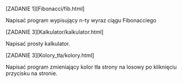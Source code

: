 [ZADANIE 1][Fibonacci/fib.html]

Napisać program wypisujący n-ty wyraz ciągu Fibonacciego

[ZADANIE 3][Kalkulator/kalkulator.html]

Napisać prosty kalkulator.

[ZADANIE 3][Kolory_tła/kolory.html]

Napisać program zmieniający kolor tła strony na losowy po kliknięciu przycisku na stronie.